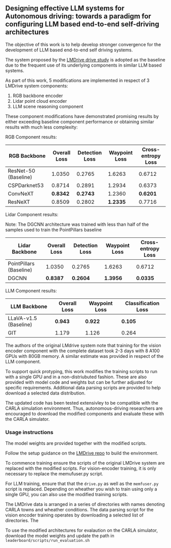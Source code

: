 ## Designing effective LLM systems for Autonomous driving: towards a paradigm for configuring LLM based end-to-end self-driving architectures

The objective of this work is to help develop stronger convergence for the development of LLM based end-to-end self driving systems.

The system proposed by the [LMDrive drive study](https://github.com/opendilab/LMDrive/tree/main) is adopted as the baseline due to the frequent use of its underlying components in similar LLM based systems.

As part of this work, 5 modifications are implemented in respect of 3 LMDrive system components: 
  1. RGB backbone encoder
  2. Lidar point cloud encoder
  3. LLM scene reasoning component

These component modifications have demonstrated promising results by either exceeding baseline component performance or obtaining similar results with much less complexity: 

RGB Component results:

| RGB Backbone        | Overall Loss | Detection Loss | Waypoint Loss | Cross-entropy Loss |
|---------------------|--------------|----------------|---------------|--------------------|
| ResNet-50 (Baseline) | 1.0350      | 0.2765         | 1.6263        | 0.6712             |
| CSPDarknet53        | 0.8714       | 0.2891         | 1.2934        | 0.6373             |
| ConvNeXT            | **0.8342**       | **0.2743**         | 1.2360        | **0.6201**             |
| ResNeXT             | 0.8509       | 0.2802         | **1.2335**        | 0.7716             |


Lidar Component results: 

Note: The DGCNN architecture was trained with less than half of the samples used to train the PointPillars baseline

| Lidar Backbone           | Overall Loss | Detection Loss | Waypoint Loss | Cross-entropy Loss |
|--------------------------|--------------|----------------|---------------|--------------------|
| PointPillars (Baseline)   | 1.0350       | 0.2765     | 1.6263        | 0.6712         |
| DGCNN                    | **0.8387**   | **0.2604**     | **1.3956**        | **0.0335**         |

LLM Component results:

| LLM Backbone            | Overall Loss | Waypoint Loss | Classification Loss |
|-------------------------|--------------|---------------|---------------------|
| LLaVA-v1.5 (Baseline)    | **0.943**        | **0.922**         | **0.105**               |
| GIT                     | 1.179        | 1.126         | 0.264               |


The authors of the original LMdrive system note that training for the vision encoder component with the complete dataset took 2-3 days with 8 A100 GPUs with 80GB memory. A similar estimate was provided in respect of the LLM component.

To support quick protyping, this work modifies the training scripts to run with a single GPU and in a non-distriubuted fashion. These are also provided with model code and weights but can be further adjusted for specific requirements. Additional data parsing scripts are provided to help download a selected data distribution.

The updated code has been tested extensivley to be compatible with the CARLA simulation environment. Thus, autonomous-driving researchers are encouraged to download the modified components and evaluate these with the CARLA simulator.

### Usage instructions

The model weights are provided together with the modified scripts.

Follow the setup guidance on the [LMDrive repo](https://github.com/opendilab/LMDrive?tab=readme-ov-file#setup) to build the environment.

To commence training ensure the scripts of the original LMDrive system are replaced with the modified scripts. For vision-encoder training, it is only necessary to replace the memufuser.py script. 

For LLM training, ensure that that the `drive.py` as well as the `memfuser.py` script is replaced. Depending on wheather you wish to train using only a single GPU, you can also use the modified training scripts. 

The LMDrive data is arranged in a series of directories with names denoting CARLA towns and wheather conditions. The data parsing script for the vision encoder training operates by downloading a selected list of directories. The 

To use the modified architectures for evalaution on the CARLA simulator, download the model weights and update the path in `leaderboard/scripts/run_evaluation.sh`




